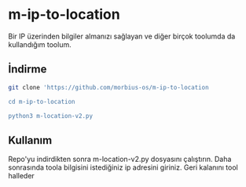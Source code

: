 # m-ip-to-location

Bir IP  üzerinden bilgiler almanızı sağlayan ve diğer birçok toolumda da kullandığım toolum.

## İndirme 

```bash
git clone 'https://github.com/morbius-os/m-ip-to-location

cd m-ip-to-location

python3 m-location-v2.py 
```

## Kullanım

Repo'yu indirdikten sonra m-location-v2.py dosyasını çalıştırın. Daha sonrasında toola bilgisini istediğiniz ip adresini giriniz. Geri kalanını tool halleder